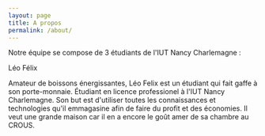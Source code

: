```yaml
---
layout: page
title: A propos
permalink: /about/
---
```


Notre équipe se compose de 3 étudiants de l'IUT Nancy Charlemagne :

<div class="card">
<div class="card-header"><div class="card-title">Léo Félix</div></div>
    <div class="card-body">
        <div class="card-img"><img src="https://www.google.com/url?sa=i&url=http%3A%2F%2Fpsychotordu.over-blog.com%2F2015%2F10%2Fzinzin.html&psig=AOvVaw0amPZssey69oJT10PwRfN4&ust=1586530453492000&source=images&cd=vfe&ved=0CAIQjRxqFwoTCMjQ1dLM2-gCFQAAAAAdAAAAABAD" alt=""></div>
    </div>
</div>

<amp-img width="300" height="300" layout="responsive" src="{{site.url}}{{ site.leo }}"></amp-img>
<p>
Amateur de boissons énergissantes, Léo Felix est un étudiant qui fait gaffe à son porte-monnaie. Étudiant en licence professionel à l'IUT Nancy Charlemagne. Son but est d'utiliser toutes les connaissances et technologies qu'il emmagasine afin de faire du profit et des économies. Il veut une grande maison car il en a encore le goût amer de sa chambre au CROUS.  
</p>
